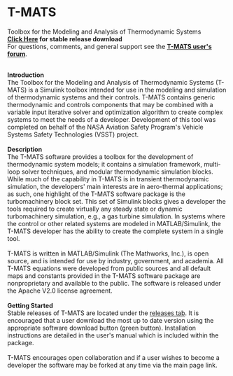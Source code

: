 T-MATS
==========

Toolbox for the Modeling and Analysis of Thermodynamic Systems <br>
<meta name="keywords" content="T-MATS, TMATS, Control System, Numerical Methods, Newton-Raphson, Jacobian Calculation, Propulsion, Aircraft Engine, Jet, Turbofan, Turbojet, Compressor, Turbine, Nozzle, Inlet, open source, simulation, modeling, NASA, thermodynamics, turbomachinery, MATLAB, Simulink, jet, engine,  etc.">
<meta name="google-site-verification" content="nqMigEmX-6lqKvj4sewxDamtZEXHEvE1VfzjVRZoJ40" />
<b> <a href= "https://github.com/nasa/T-MATS/releases" >Click Here</a> for stable release download</b> <br>
For questions, comments, and general support see the <b> <a href= "https://groups.google.com/forum/#!forum/t-mats-user-group" >T-MATS user's forum</a></b>. <br> <br>

<b>Introduction</b> <br>
The Toolbox for the Modeling and Analysis of Thermodynamic Systems (T-MATS) 
is a Simulink toolbox intended for use in the modeling and simulation of thermodynamic 
systems and their controls. T-MATS contains generic thermodynamic and controls 
components that may be combined with a variable input iterative solver and optimization 
algorithm to create complex systems to meet the needs of a developer. Development of this tool
was completed on behalf of the NASA Aviation Safety Program's Vehicle Systems Safety Technologies
(VSST) project.
<br><br>
<b>Description</b> <br>
The T-MATS software provides a toolbox for the development of thermodynamic 
system models; it contains a simulation framework, multi-loop solver techniques, and modular 
thermodynamic simulation blocks. While much of the capability in T-MATS is in transient 
thermodynamic simulation, the developers' main interests are in aero-thermal applications; 
as such, one highlight of the T-MATS software package is the turbomachinery block set. This 
set of Simulink blocks gives a developer the tools required to create virtually any steady 
state or dynamic turbomachinery simulation, e.g., a gas turbine simulation. In systems where 
the control or other related systems are modeled in MATLAB/Simulink, the T-MATS developer has 
the ability to create the complete system in a single tool.
<br><br>
T-MATS is written in MATLAB/Simulink (The Mathworks, Inc.), is open source, 
and is intended for use by industry, government, and academia. All T-MATS equations 
were developed from public sources and all default maps and constants provided in the 
T-MATS software package are nonproprietary and available to the public. The software 
is released under the Apache V2.0 license agreement. 
<br><br>
<b>Getting Started</b> <br>
Stable releases of T-MATS are located under the <a href= "https://github.com/nasa/T-MATS/releases" >releases tab</a>. It is encouraged that a user
download the most up to date version using the appropriate software download button (green button). 
Installation instructions are detailed in the user's manual which is included within the package. 
<br><br>
T-MATS encourages open collaboration and if a user wishes to become a developer the software 
may be forked at any time via the main page link.
